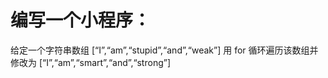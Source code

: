 # 编写一个小程序：
给定一个字符串数组
[“I”,“am”,“stupid”,“and”,“weak”]
用 for 循环遍历该数组并修改为
[“I”,“am”,“smart”,“and”,“strong”]
